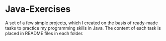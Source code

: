 # Java-Exercises

A set of a few simple projects, which I created on the basis of ready-made tasks to practice my programming skills in Java. The content of each task is placed in README files in each folder.
